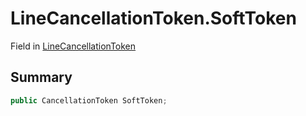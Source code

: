 # LineCancellationToken.SoftToken

Field in [LineCancellationToken](/docs/api/csharp/yarn.unity.linecancellationtoken.md)

## Summary



```csharp
public CancellationToken SoftToken;
```

